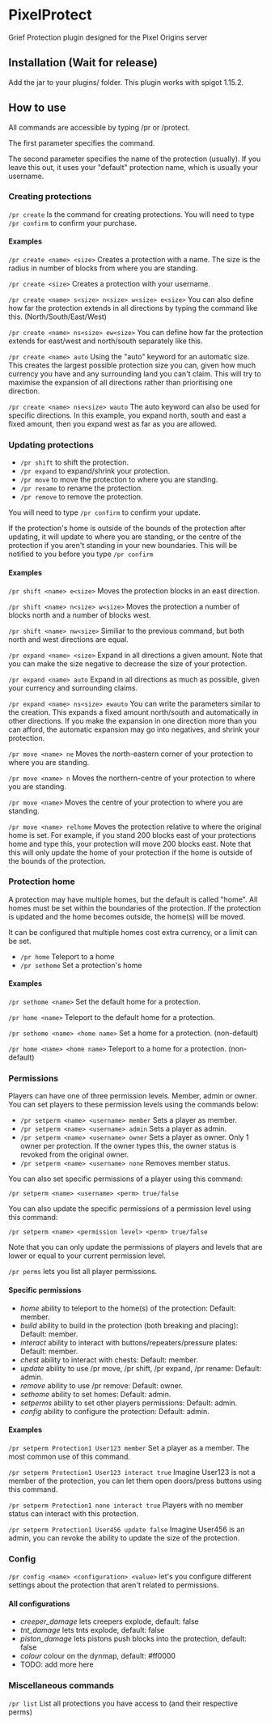 # PixelProtect
Grief Protection plugin designed for the Pixel Origins server

## Installation (Wait for release)

Add the jar to your plugins/ folder. This plugin works with spigot 1.15.2.

## How to use

All commands are accessible by typing /pr or /protect.

The first parameter specifies the command.

The second parameter specifies the name of the protection (usually). If you leave this out, it uses your "default" protection name, which is usually your username.

### Creating protections

```/pr create``` Is the command for creating protections. You will need to type ```/pr confirm``` to confirm your purchase.

#### Examples

```/pr create <name> <size>``` Creates a protection with a name. The size is the radius in number of blocks from where you are standing.

```/pr create <size>``` Creates a protection with your username.

```/pr create <name> s<size> n<size> w<size> e<size>``` You can also define how far the protection extends in all directions by typing the command like this. (North/South/East/West)

```/pr create <name> ns<size> ew<size>``` You can define how far the protection extends for east/west and north/south separately like this.

```/pr create <name> auto``` Using the "auto" keyword for an automatic size. This creates the largest possible protection size you can, given how much currency you have and any surrounding land you can't claim. This will try to maximise the expansion of all directions rather than prioritising one direction. 

```/pr create <name> nse<size> wauto``` The auto keyword can also be used for specific directions. In this example, you expand north, south and east a fixed amount, then you expand west as far as you are allowed.

### Updating protections

* ```/pr shift``` to shift the protection.
* ```/pr expand``` to expand/shrink your protection.
* ```/pr move``` to move the protection to where you are standing.
* ```/pr rename``` to rename the protection.
* ```/pr remove``` to remove the protection.

You will need to type ```/pr confirm``` to confirm your update.

If the protection's home is outside of the bounds of the protection after updating, it will update to where you are standing, or the centre of the protection if you aren't standing in your new boundaries. This will be notified to you before you type ```/pr confirm```

#### Examples

```/pr shift <name> e<size>``` Moves the protection <size> blocks in an east direction.

```/pr shift <name> n<size> w<size>``` Moves the protection a number of blocks north and a number of blocks west.

```/pr shift <name> nw<size>``` Similiar to the previous command, but both north and west directions are equal.

```/pr expand <name> <size>``` Expand in all directions a given amount. Note that you can make the size negative to decrease the size of your protection.

```/pr expand <name> auto``` Expand in all directions as much as possible, given your currency and surrounding claims.

```/pr expand <name> ns<size> ewauto``` You can write the parameters similar to the creation. This expands a fixed amount north/south and automatically in other directions. If you make the expansion in one direction more than you can afford, the automatic expansion may go into negatives, and shrink your protection.

```/pr move <name> ne``` Moves the north-eastern corner of your protection to where you are standing.

```/pr move <name> n``` Moves the northern-centre of your protection to where you are standing.

```/pr move <name>``` Moves the centre of your protection to where you are standing.

```/pr move <name> relhome``` Moves the protection relative to where the original home is set. For example, if you stand 200 blocks east of your protections home and type this, your protection will move 200 blocks east. Note that this will only update the home of your protection if the home is outside of the bounds of the protection.

### Protection home

A protection may have multiple homes, but the default is called "home". All homes must be set within the boundaries of the protection. If the protection is updated and the home becomes outside, the home(s) will be moved.

It can be configured that multiple homes cost extra currency, or a limit can be set.

* ```/pr home``` Teleport to a home
* ```/pr sethome``` Set a protection's home

#### Examples

```/pr sethome <name>``` Set the default home for a protection.

```/pr home <name>``` Teleport to the default home for a protection.

```/pr sethome <name> <home name>``` Set a home for a protection. (non-default)

```/pr home <name> <home name>``` Teleport to a home for a protection. (non-default)

### Permissions

Players can have one of three permission levels. Member, admin or owner. You can set players to these permission levels using the commands below:

* ```/pr setperm <name> <username> member``` Sets a player as member.
* ```/pr setperm <name> <username> admin``` Sets a player as admin.
* ```/pr setperm <name> <username> owner``` Sets a player as owner. Only 1 owner per protection. If the owner types this, the owner status is revoked from the original owner.
* ```/pr setperm <name> <username> none``` Removes member status.

You can also set specific permissions of a player using this command:

```/pr setperm <name> <username> <perm> true/false```

You can also update the specific permissions of a permission level using this command:

```/pr setperm <name> <permission level> <perm> true/false```

Note that you can only update the permissions of players and levels that are lower or equal to your current permission level.

```/pr perms``` lets you list all player permissions.

#### Specific permissions

* *home* ability to teleport to the home(s) of the protection: Default: member.
* *build* ability to build in the protection (both breaking and placing): Default: member.
* *interact* ability to interact with buttons/repeaters/pressure plates: Default: member.
* *chest* ability to interact with chests: Default: member.
* *update* ability to use /pr move, /pr shift, /pr expand, /pr rename: Default: admin.
* *remove* ability to use /pr remove: Default: owner.
* *sethome* ability to set homes: Default: admin.
* *setperms* ability to set other players permissions: Default: admin.
* *config* ability to configure the protection: Default: admin.

#### Examples

```/pr setperm Protection1 User123 member``` Set a player as a member. The most common use of this command.

```/pr setperm Protection1 User123 interact true``` Imagine User123 is not a member of the protection, you can let them open doors/press buttons using this command.

```/pr setperm Protection1 none interact true``` Players with no member status can interact with this protection.

```/pr setperm Protection1 User456 update false``` Imagine User456 is an admin, you can revoke the ability to update the size of the protection.

### Config

```/pr config <name> <configuration> <value>``` let's you configure different settings about the protection that aren't related to permissions.

#### All configurations

* *creeper_damage* lets creepers explode, default: false
* *tnt_damage* lets tnts explode, default: false
* *piston_damage* lets pistons push blocks into the protection, default: false
* *colour* colour on the dynmap, default: #ff0000
* TODO: add more here

### Miscellaneous commands

```/pr list``` List all protections you have access to (and their respective perms)
